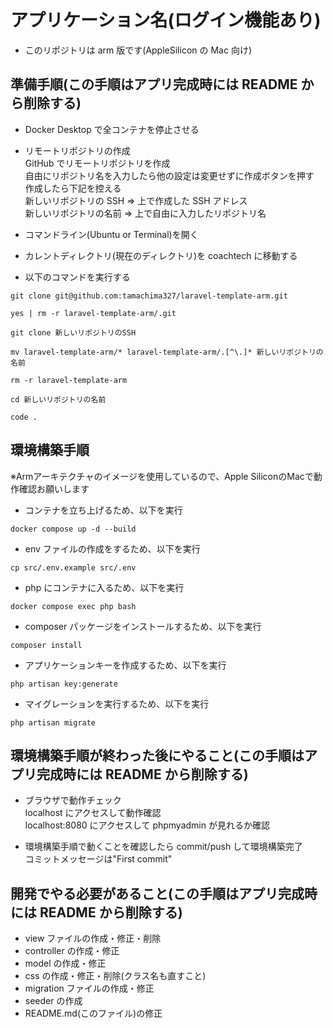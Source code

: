 # アプリケーション名(ログイン機能あり)

-   このリポジトリは arm 版です(AppleSilicon の Mac 向け)

## 準備手順(この手順はアプリ完成時には README から削除する)

-   Docker Desktop で全コンテナを停止させる

-   リモートリポジトリの作成  
    GitHub でリモートリポジトリを作成  
    自由にリポジトリ名を入力したら他の設定は変更せずに作成ボタンを押す  
    作成したら下記を控える  
    新しいリポジトリの SSH => 上で作成した SSH アドレス  
    新しいリポジトリの名前 => 上で自由に入力したリポジトリ名

-   コマンドライン(Ubuntu or Terminal)を開く

-   カレントディレクトリ(現在のディレクトリ)を coachtech に移動する

-   以下のコマンドを実行する

```
git clone git@github.com:tamachima327/laravel-template-arm.git
```

```
yes | rm -r laravel-template-arm/.git
```

```
git clone 新しいリポジトリのSSH
```

```
mv laravel-template-arm/* laravel-template-arm/.[^\.]* 新しいリポジトリの名前
```

```
rm -r laravel-template-arm
```

```
cd 新しいリポジトリの名前
```

```
code .
```

## 環境構築手順

※Armアーキテクチャのイメージを使用しているので、Apple SiliconのMacで動作確認お願いします  

-   コンテナを立ち上げるため、以下を実行

```
docker compose up -d --build
```

-   env ファイルの作成をするため、以下を実行

```
cp src/.env.example src/.env
```

-   php にコンテナに入るため、以下を実行

```
docker compose exec php bash
```

-   composer パッケージをインストールするため、以下を実行

```
composer install
```

-   アプリケーションキーを作成するため、以下を実行

```
php artisan key:generate
```

-   マイグレーションを実行するため、以下を実行

```
php artisan migrate
```

## 環境構築手順が終わった後にやること(この手順はアプリ完成時には README から削除する)

-   ブラウザで動作チェック  
    localhost にアクセスして動作確認  
    localhost:8080 にアクセスして phpmyadmin が見れるか確認

-   環境構築手順で動くことを確認したら commit/push して環境構築完了  
    コミットメッセージは"First commit"

## 開発でやる必要があること(この手順はアプリ完成時には README から削除する)

-   view ファイルの作成・修正・削除
-   controller の作成・修正
-   model の作成・修正
-   css の作成・修正・削除(クラス名も直すこと)
-   migration ファイルの作成・修正
-   seeder の作成
-   README.md(このファイル)の修正
